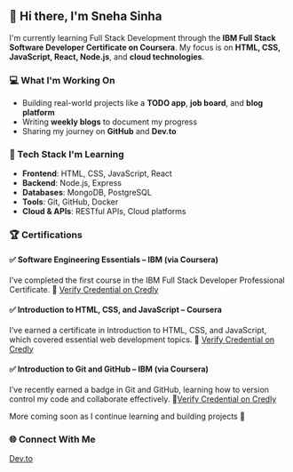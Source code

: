## 👋 Hi there, I'm Sneha Sinha

I'm currently learning Full Stack Development through the **IBM Full Stack Software Developer Certificate on Coursera**.
My focus is on **HTML, CSS, JavaScript, React, Node.js**, and **cloud technologies**.


### 💻 What I'm Working On

* Building real-world projects like a **TODO app**, **job board**, and **blog platform**
* Writing **weekly blogs** to document my progress
* Sharing my journey on **GitHub** and **Dev.to**


### 🧰 Tech Stack I'm Learning

* **Frontend**: HTML, CSS, JavaScript, React
* **Backend**: Node.js, Express
* **Databases**: MongoDB, PostgreSQL
* **Tools**: Git, GitHub, Docker
* **Cloud & APIs**: RESTful APIs, Cloud platforms


### 🏆 Certifications

#### ✅ Software Engineering Essentials – IBM (via Coursera)

I’ve completed the first course in the IBM Full Stack Developer Professional Certificate.
🔗 [Verify Credential on Credly](https://www.credly.com/badges/39d4877d-6cbc-41bb-b7de-ac4f28ff7621)

#### ✅ Introduction to HTML, CSS, and JavaScript – Coursera

I’ve earned a certificate in Introduction to HTML, CSS, and JavaScript, which covered essential web development topics.
🔗 [Verify Credential on Credly](https://www.credly.com/badges/28e4603c-ec18-49d4-b1dc-2c720f9ed6ec/public_url)

#### ✅ Introduction to Git and GitHub – IBM (via Coursera)

I’ve recently earned a badge in Git and GitHub, learning how to version control my code and collaborate effectively.
🔗[Verify Credential on Credly](https://www.credly.com/badges/d3694421-af07-4439-a112-f207ea7277c0/public_url)

More coming soon as I continue learning and building projects 🚀


### 🌐 Connect With Me

[Dev.to](https://dev.to/)
  
